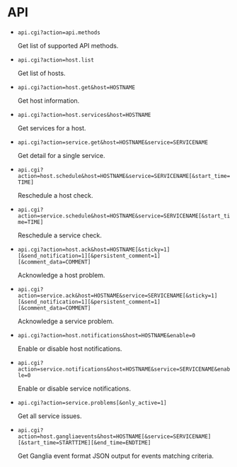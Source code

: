 API
===

* `api.cgi?action=api.methods`

	Get list of supported API methods.

* `api.cgi?action=host.list`

	Get list of hosts.

* `api.cgi?action=host.get&host=HOSTNAME`

	Get host information.

* `api.cgi?action=host.services&host=HOSTNAME`

	Get services for a host.

* `api.cgi?action=service.get&host=HOSTNAME&service=SERVICENAME`

	Get detail for a single service.

* `api.cgi?action=host.schedule&host=HOSTNAME&service=SERVICENAME[&start_time=TIME]`

	Reschedule a host check.

* `api.cgi?action=service.schedule&host=HOSTNAME&service=SERVICENAME[&start_time=TIME]`

	Reschedule a service check.

* `api.cgi?action=host.ack&host=HOSTNAME[&sticky=1][&send_notification=1][&persistent_comment=1][&comment_data=COMMENT]`

	Acknowledge a host problem.

* `api.cgi?action=service.ack&host=HOSTNAME&service=SERVICENAME[&sticky=1][&send_notification=1][&persistent_comment=1][&comment_data=COMMENT]`

	Acknowledge a service problem.

* `api.cgi?action=host.notifications&host=HOSTNAME&enable=0`

	Enable or disable host notifications.

* `api.cgi?action=service.notifications&host=HOSTNAME&service=SERVICENAME&enable=0`

	Enable or disable service notifications.

* `api.cgi?action=service.problems[&only_active=1]`

	Get all service issues.

* `api.cgi?action=host.gangliaevents&host=HOSTNAME[&service=SERVICENAME][&start_time=STARTTIME][&end_time=ENDTIME]`

	Get Ganglia event format JSON output for events matching criteria.

